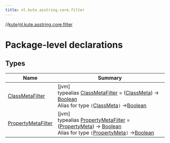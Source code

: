 ```yaml
---
title: nl.kute.asstring.core.filter
---
```

//[kute](../../index.html)/[nl.kute.asstring.core.filter](index.html)



# Package-level declarations



## Types


| Name | Summary |
|---|---|
| [ClassMetaFilter](-class-meta-filter/index.html) | [jvm]<br>typealias [ClassMetaFilter](-class-meta-filter/index.html) = ([ClassMeta](../nl.kute.asstring.property.meta/-class-meta/index.html)) -&gt; [Boolean](https://kotlinlang.org/api/latest/jvm/stdlib/kotlin/-boolean/index.html)<br>Alias for type `(`[ClassMeta](../nl.kute.asstring.property.meta/-class-meta/index.html)`)` ->[Boolean](https://kotlinlang.org/api/latest/jvm/stdlib/kotlin/-boolean/index.html) |
| [PropertyMetaFilter](-property-meta-filter/index.html) | [jvm]<br>typealias [PropertyMetaFilter](-property-meta-filter/index.html) = ([PropertyMeta](../nl.kute.asstring.property.meta/-property-meta/index.html)) -&gt; [Boolean](https://kotlinlang.org/api/latest/jvm/stdlib/kotlin/-boolean/index.html)<br>Alias for type `(`[PropertyMeta](../nl.kute.asstring.property.meta/-property-meta/index.html)`)` ->[Boolean](https://kotlinlang.org/api/latest/jvm/stdlib/kotlin/-boolean/index.html) |

